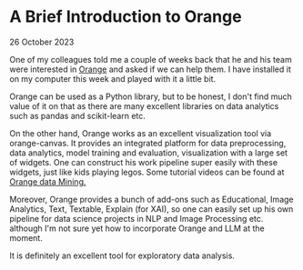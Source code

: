# A Brief Introduction to Orange

26 October 2023

One of my colleagues told me a couple of weeks back that he and his team
were interested in [Orange](https://github.com/biolab/orange3 ) and asked if we can help them. I have installed it on my computer this week 
and played with it a little bit.

Orange can be used as a Python library, but to be honest, I don't find much value of it on that as there are many excellent libraries 
on data analytics such as pandas and scikit-learn etc.

On the other hand, Orange works as an excellent visualization tool via orange-canvas. It provides an integrated platform for data preprocessing,
data analytics, model training and evaluation, visualization with a large set of widgets. One can construct his work pipeline super easily 
with these widgets, just like kids playing legos. Some tutorial videos can be found at [Orange data Mining.]( https://www.youtube.com/playlist?list=PLmNPvQr9Tf-ZSDLwOzxpvY-HrE0yv-8Fy )

Moreover, Orange provides a bunch of add-ons such as Educational, Image Analytics, Text, Textable, Explain (for XAI), so one can easily
set up his own pipeline for data science projects in NLP and Image Processing etc. although I'm not sure yet how to incorporate Orange and LLM at the 
moment.

It is definitely an excellent tool for exploratory data analysis.

